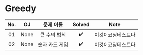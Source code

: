 # Greedy


|          No.          |        OJ        |        문제 이름         |        Solved         |     Note   |
| :-----: |  :--------: |:---------------------: | :-----: |:-----: |
| 01 | None | 큰 수의 법칙 | ✔️ | 이것이코딩테스트다 |
| 02 | None | 숫자 카드 게임 | ✔️ | 이것이코딩테스트다 |